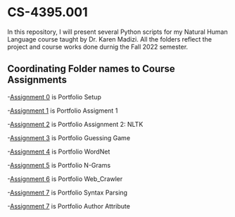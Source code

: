 # CS-4395.001
In this repository, I will present several Python scripts for my Natural Human Language course taught by Dr. Karen Madizi.
All the folders reflect the project and course works done durnig the Fall 2022 semester.  

## Coordinating  Folder names to Course Assignments
  -[Assignment 0](https://github.com/PseudoSaurus/CS-4395.001/tree/main/Assignment%200) is Portfolio Setup
  
  -[Assignment 1](https://github.com/PseudoSaurus/CS-4395.001/tree/main/Assignment%201) is Portfolio Assigment 1
  
  -[Assignment 2](https://github.com/PseudoSaurus/CS-4395.001/tree/main/Assignment%202) is Portfolio Assignment 2: NLTK
  
  -[Assignment 3](https://github.com/PseudoSaurus/CS-4395.001/tree/main/Assignment%203) is Portfolio Guessing Game
  
  -[Assignment 4](https://github.com/PseudoSaurus/CS-4395.001/tree/main/Assignment%204) is Portfolio WordNet
  
  -[Assignment 5](https://github.com/PseudoSaurus/CS-4395.001/tree/main/Assignment%205) is Portfolio N-Grams

  -[Assignment 6](https://github.com/PseudoSaurus/CS-4395.001/tree/main/Assignment%206) is Portfolio Web_Crawler
  
  -[Assignment 7](https://github.com/PseudoSaurus/CS-4395.001/tree/main/Assignment%207) is Portfolio Syntax Parsing

  -[Assignment 7](https://github.com/PseudoSaurus/CS-4395.001/tree/main/Assignment%208) is Portfolio Author Attribute
